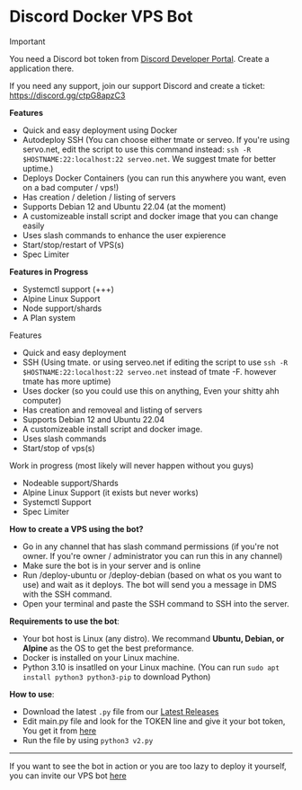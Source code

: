 # Discord Docker VPS Bot

> [!IMPORTANT]
>
> You need a Discord bot token from [Discord Developer Portal](https://discord.dev). Create a application there.
>
> If you need any support, join our support Discord and create a ticket: https://discord.gg/ctpG8apzC3

**Features**
- Quick and easy deployment using Docker
- Autodeploy SSH (You can choose either tmate or serveo. If you're using servo.net, edit the script to use this command instead:  `ssh -R $HOSTNAME:22:localhost:22 serveo.net`. We suggest tmate for better uptime.)
- Deploys Docker Containers (you can run this anywhere you want, even on a bad computer / vps!)
- Has creation / deletion / listing of servers
- Supports Debian 12 and Ubuntu 22.04 (at the moment)
- A customizeable install script and docker image that you can change easily
- Uses slash commands to enhance the user expierence
- Start/stop/restart of VPS(s)
- Spec Limiter

**Features in Progress**
- Systemctl support (+++)
- Alpine Linux Support
- Node support/shards
- A Plan system

Features
- Quick and easy deployment
- SSH (Using tmate. or using serveo.net if editing the script to use `ssh -R $HOSTNAME:22:localhost:22 serveo.net` instead of tmate -F. however tmate has more uptime)
- Uses docker (so you could use this on anything, Even your shitty ahh computer)
- Has creation and removeal and listing of servers
- Supports Debian 12 and Ubuntu 22.04
- A customizeable install script and docker image.
- Uses slash commands
- Start/stop of vps(s)

Work in progress (most likely will never happen without you guys)
- Nodeable support/Shards
- Alpine Linux Support (it exists but never works)
- Systemctl Support
- Spec Limiter

**How to create a VPS using the bot?**
- Go in any channel that has slash command permissions (if you're not owner. If you're owner / administrator you can run this in any channel)
- Make sure the bot is in your server and is online
- Run /deploy-ubuntu or /deploy-debian (based on what os you want to use) and wait as it deploys. The bot will send you a message in DMS with the SSH command.
- Open your terminal and paste the SSH command to SSH into the server.

**Requirements to use the bot**:
- Your bot host is Linux (any distro). We recommand **Ubuntu, Debian, or Alpine** as the OS to get the best preformance.
- Docker is installed on your Linux machine.
- Python 3.10 is insatlled on your Linux machine. (You can run `sudo apt install python3 python3-pip` to download Python)

**How to use**:
- Download the latest `.py` file from our [Latest Releases](https://github.com/Is-a-space/discord-vps-creator/releases/)
- Edit main.py file and look for the TOKEN line and give it your bot token, You get it from [here](<discord.dev>)
- Run the file by using `python3 v2.py`

---
If you want to see the bot in action or you are too lazy to deploy it yourself, you can invite our VPS bot [here](https://discord.com/oauth2/authorize?client_id=1249856618468737104&permissions=8&integration_type=0&scope=bot)

